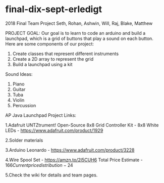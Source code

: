 # final-dix-sept-erledigt
2018 Final Team Project
Seth, Rohan, Ashwin, Will, Raj, Blake, Matthew




PROJECT GOAL: Our goal is to learn to code an arduino and build a launchpad, which is a grid of buttons that play a sound on each button. Here are some components of our project:
1. Create classes that represent different instruments
2. Create a 2D array to represent the grid
3. Build a launchpad using a kit 

Sound Ideas:
1. Piano
2. Guitar
3. Tuba
4. Violin
5. Percussion


AP Java Launchpad Project Links:

1.Adafruit UNTZtrument! Open-Source 8x8 Grid Controller Kit - 8x8 White LEDs - https://www.adafruit.com/product/1929

2.Solder materials

3.Arduino Leonardo - https://www.adafruit.com/product/3228

4.Wire Spool Set - https://amzn.to/2I5CUH6 Total Price Estimate - $166 Current price distribution - 24$

5.Check the wiki for details and team pages.
